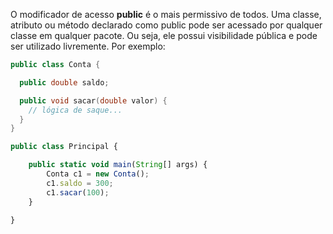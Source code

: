 O modificador de acesso **public** é o mais permissivo de todos. Uma classe, atributo ou método declarado como public pode ser acessado por qualquer classe em qualquer pacote. Ou seja, ele possui visibilidade pública e pode ser utilizado livremente. Por exemplo:
```cpp
public class Conta {

  public double saldo;

  public void sacar(double valor) {
    // lógica de saque...
  }
}
```
```typescript
public class Principal {

    public static void main(String[] args) {
        Conta c1 = new Conta();
        c1.saldo = 300;
        c1.sacar(100);
    }

}
```